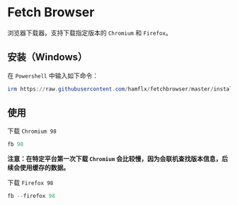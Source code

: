 # Fetch Browser

浏览器下载器。支持下载指定版本的 `Chromium` 和 `Firefox`。

## 安装（Windows）

在 `Powershell` 中输入如下命令：

```powershell
irm https://raw.githubusercontent.com/hamflx/fetchbrowser/master/install.ps1 | iex
```

## 使用

下载 `Chromium 98`

```powershell
fb 98
```

**注意：在特定平台第一次下载 `Chromium` 会比较慢，因为会联机查找版本信息，后续会使用缓存的数据。**

下载 `Firefox 98`

```powershell
fb --firefox 98
```

